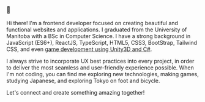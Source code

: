 ### 👋

Hi there! I'm a frontend developer focused on creating beautiful and functional websites and applications. I graduated from the University of Manitoba with a BSc in Computer Science. I have a strong background in JavaScript (ES6+), ReactJS, TypeScript, HTML5, CSS3, BootStrap, Tailwind CSS, and even [game development using Unity3D and C#](https://youtu.be/UjYQOSRGYfg).

I always strive to incorporate UX best practices into every project, in order to deliver the most seamless and user-friendly experience possible. When I'm not coding, you can find me exploring new technologies, making games, studying Japanese, and exploring Tokyo on foot and bicycle.

Let's connect and create something amazing together!

<!--
**fama-623/fama-623** is a ✨ _special_ ✨ repository because its `README.md` (this file) appears on your GitHub profile.

Here are some ideas to get you started:

- 🔭 I’m currently working on ...
- 🌱 I’m currently learning ...
- 👯 I’m looking to collaborate on ...
- 🤔 I’m looking for help with ...
- 💬 Ask me about ...
- 📫 How to reach me: ...
- 😄 Pronouns: ...
- ⚡ Fun fact: ...
-->
